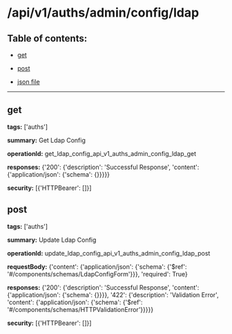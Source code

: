 # /api/v1/auths/admin/config/ldap

## Table of contents:
- [get](#get)

- [post](#post)

- [json file](./_api_v1_auths_admin_config_ldap.json)

---
<a name="get"></a>
## get

**tags:** ['auths']

**summary:** Get Ldap Config

**operationId:** get_ldap_config_api_v1_auths_admin_config_ldap_get

**responses:** {'200': {'description': 'Successful Response', 'content': {'application/json': {'schema': {}}}}}

**security:** [{'HTTPBearer': []}]

<a name="post"></a>
## post

**tags:** ['auths']

**summary:** Update Ldap Config

**operationId:** update_ldap_config_api_v1_auths_admin_config_ldap_post

**requestBody:** {'content': {'application/json': {'schema': {'$ref': '#/components/schemas/LdapConfigForm'}}}, 'required': True}

**responses:** {'200': {'description': 'Successful Response', 'content': {'application/json': {'schema': {}}}}, '422': {'description': 'Validation Error', 'content': {'application/json': {'schema': {'$ref': '#/components/schemas/HTTPValidationError'}}}}}

**security:** [{'HTTPBearer': []}]

